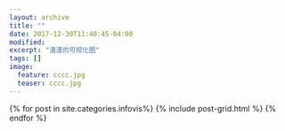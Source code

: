 ```yaml
---
layout: archive
title: ""
date: 2017-12-30T11:40:45-04:00
modified:
excerpt: "渣渣的可视化图"
tags: []
image: 
  feature: cccc.jpg
  teaser: cccc.jpg
---
```



<div class="tiles">
{% for post in site.categories.infovis%}
  {% include post-grid.html %}
{% endfor %}
</div><!-- /.tiles 把所有categories 有 infovis列出來-->